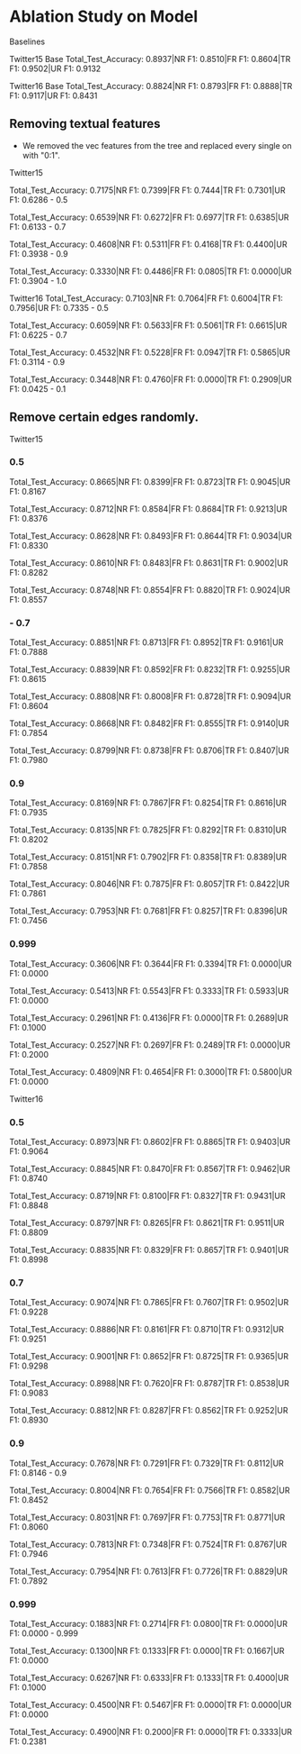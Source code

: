 # Ablation Study on Model

Baselines 

Twitter15 Base
Total_Test_Accuracy: 0.8937|NR F1: 0.8510|FR F1: 0.8604|TR F1: 0.9502|UR F1: 0.9132

Twitter16 Base
Total_Test_Accuracy: 0.8824|NR F1: 0.8793|FR F1: 0.8888|TR F1: 0.9117|UR F1: 0.8431

## Removing textual features
- We removed the vec features from the tree and replaced every single on with "0:1".

Twitter15

Total_Test_Accuracy: 0.7175|NR F1: 0.7399|FR F1: 0.7444|TR F1: 0.7301|UR F1: 0.6286 - 0.5

Total_Test_Accuracy: 0.6539|NR F1: 0.6272|FR F1: 0.6977|TR F1: 0.6385|UR F1: 0.6133 - 0.7

Total_Test_Accuracy: 0.4608|NR F1: 0.5311|FR F1: 0.4168|TR F1: 0.4400|UR F1: 0.3938 - 0.9

Total_Test_Accuracy: 0.3330|NR F1: 0.4486|FR F1: 0.0805|TR F1: 0.0000|UR F1: 0.3904 - 1.0

Twitter16
Total_Test_Accuracy: 0.7103|NR F1: 0.7064|FR F1: 0.6004|TR F1: 0.7956|UR F1: 0.7335 - 0.5

Total_Test_Accuracy: 0.6059|NR F1: 0.5633|FR F1: 0.5061|TR F1: 0.6615|UR F1: 0.6225 - 0.7

Total_Test_Accuracy: 0.4532|NR F1: 0.5228|FR F1: 0.0947|TR F1: 0.5865|UR F1: 0.3114 - 0.9

Total_Test_Accuracy: 0.3448|NR F1: 0.4760|FR F1: 0.0000|TR F1: 0.2909|UR F1: 0.0425 - 0.1

## Remove certain edges randomly.
Twitter15
### 0.5
Total_Test_Accuracy: 0.8665|NR F1: 0.8399|FR F1: 0.8723|TR F1: 0.9045|UR F1: 0.8167

Total_Test_Accuracy: 0.8712|NR F1: 0.8584|FR F1: 0.8684|TR F1: 0.9213|UR F1: 0.8376

Total_Test_Accuracy: 0.8628|NR F1: 0.8493|FR F1: 0.8644|TR F1: 0.9034|UR F1: 0.8330

Total_Test_Accuracy: 0.8610|NR F1: 0.8483|FR F1: 0.8631|TR F1: 0.9002|UR F1: 0.8282

Total_Test_Accuracy: 0.8748|NR F1: 0.8554|FR F1: 0.8820|TR F1: 0.9024|UR F1: 0.8557

### - 0.7
Total_Test_Accuracy: 0.8851|NR F1: 0.8713|FR F1: 0.8952|TR F1: 0.9161|UR F1: 0.7888

Total_Test_Accuracy: 0.8839|NR F1: 0.8592|FR F1: 0.8232|TR F1: 0.9255|UR F1: 0.8615

Total_Test_Accuracy: 0.8808|NR F1: 0.8008|FR F1: 0.8728|TR F1: 0.9094|UR F1: 0.8604

Total_Test_Accuracy: 0.8668|NR F1: 0.8482|FR F1: 0.8555|TR F1: 0.9140|UR F1: 0.7854

Total_Test_Accuracy: 0.8799|NR F1: 0.8738|FR F1: 0.8706|TR F1: 0.8407|UR F1: 0.7980

### 0.9
Total_Test_Accuracy: 0.8169|NR F1: 0.7867|FR F1: 0.8254|TR F1: 0.8616|UR F1: 0.7935

Total_Test_Accuracy: 0.8135|NR F1: 0.7825|FR F1: 0.8292|TR F1: 0.8310|UR F1: 0.8202

Total_Test_Accuracy: 0.8151|NR F1: 0.7902|FR F1: 0.8358|TR F1: 0.8389|UR F1: 0.7858

Total_Test_Accuracy: 0.8046|NR F1: 0.7875|FR F1: 0.8057|TR F1: 0.8422|UR F1: 0.7861

Total_Test_Accuracy: 0.7953|NR F1: 0.7681|FR F1: 0.8257|TR F1: 0.8396|UR F1: 0.7456
### 0.999
Total_Test_Accuracy: 0.3606|NR F1: 0.3644|FR F1: 0.3394|TR F1: 0.0000|UR F1: 0.0000

Total_Test_Accuracy: 0.5413|NR F1: 0.5543|FR F1: 0.3333|TR F1: 0.5933|UR F1: 0.0000

Total_Test_Accuracy: 0.2961|NR F1: 0.4136|FR F1: 0.0000|TR F1: 0.2689|UR F1: 0.1000

Total_Test_Accuracy: 0.2527|NR F1: 0.2697|FR F1: 0.2489|TR F1: 0.0000|UR F1: 0.2000

Total_Test_Accuracy: 0.4809|NR F1: 0.4654|FR F1: 0.3000|TR F1: 0.5800|UR F1: 0.0000

Twitter16
### 0.5
Total_Test_Accuracy: 0.8973|NR F1: 0.8602|FR F1: 0.8865|TR F1: 0.9403|UR F1: 0.9064 

Total_Test_Accuracy: 0.8845|NR F1: 0.8470|FR F1: 0.8567|TR F1: 0.9462|UR F1: 0.8740

Total_Test_Accuracy: 0.8719|NR F1: 0.8100|FR F1: 0.8327|TR F1: 0.9431|UR F1: 0.8848

Total_Test_Accuracy: 0.8797|NR F1: 0.8265|FR F1: 0.8621|TR F1: 0.9511|UR F1: 0.8809

Total_Test_Accuracy: 0.8835|NR F1: 0.8329|FR F1: 0.8657|TR F1: 0.9401|UR F1: 0.8998

### 0.7
Total_Test_Accuracy: 0.9074|NR F1: 0.7865|FR F1: 0.7607|TR F1: 0.9502|UR F1: 0.9228 

Total_Test_Accuracy: 0.8886|NR F1: 0.8161|FR F1: 0.8710|TR F1: 0.9312|UR F1: 0.9251

Total_Test_Accuracy: 0.9001|NR F1: 0.8652|FR F1: 0.8725|TR F1: 0.9365|UR F1: 0.9298

Total_Test_Accuracy: 0.8988|NR F1: 0.7620|FR F1: 0.8787|TR F1: 0.8538|UR F1: 0.9083

Total_Test_Accuracy: 0.8812|NR F1: 0.8287|FR F1: 0.8562|TR F1: 0.9252|UR F1: 0.8930

### 0.9
Total_Test_Accuracy: 0.7678|NR F1: 0.7291|FR F1: 0.7329|TR F1: 0.8112|UR F1: 0.8146 - 0.9

Total_Test_Accuracy: 0.8004|NR F1: 0.7654|FR F1: 0.7566|TR F1: 0.8582|UR F1: 0.8452

Total_Test_Accuracy: 0.8031|NR F1: 0.7697|FR F1: 0.7753|TR F1: 0.8771|UR F1: 0.8060

Total_Test_Accuracy: 0.7813|NR F1: 0.7348|FR F1: 0.7524|TR F1: 0.8767|UR F1: 0.7946

Total_Test_Accuracy: 0.7954|NR F1: 0.7613|FR F1: 0.7726|TR F1: 0.8829|UR F1: 0.7892

### 0.999
Total_Test_Accuracy: 0.1883|NR F1: 0.2714|FR F1: 0.0800|TR F1: 0.0000|UR F1: 0.0000 - 0.999

Total_Test_Accuracy: 0.1300|NR F1: 0.1333|FR F1: 0.0000|TR F1: 0.1667|UR F1: 0.0000

Total_Test_Accuracy: 0.6267|NR F1: 0.6333|FR F1: 0.1333|TR F1: 0.4000|UR F1: 0.1000

Total_Test_Accuracy: 0.4500|NR F1: 0.5467|FR F1: 0.0000|TR F1: 0.0000|UR F1: 0.0000

Total_Test_Accuracy: 0.4900|NR F1: 0.2000|FR F1: 0.0000|TR F1: 0.3333|UR F1: 0.2381